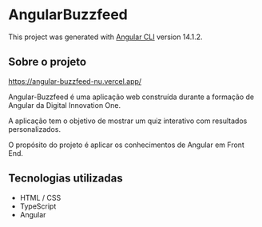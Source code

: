 # AngularBuzzfeed

This project was generated with [Angular CLI](https://github.com/angular/angular-cli) version 14.1.2.

<!-- ## Development server

Run `ng serve` for a dev server. Navigate to `http://localhost:4200/`. The application will automatically reload if you change any of the source files.

## Code scaffolding

Run `ng generate component component-name` to generate a new component. You can also use `ng generate directive|pipe|service|class|guard|interface|enum|module`.

## Build

Run `ng build` to build the project. The build artifacts will be stored in the `dist/` directory.

## Running unit tests

Run `ng test` to execute the unit tests via [Karma](https://karma-runner.github.io).

## Running end-to-end tests

Run `ng e2e` to execute the end-to-end tests via a platform of your choice. To use this command, you need to first add a package that implements end-to-end testing capabilities.

## Further help

To get more help on the Angular CLI use `ng help` or go check out the [Angular CLI Overview and Command Reference](https://angular.io/cli) page. -->


## Sobre o projeto
https://angular-buzzfeed-nu.vercel.app/

Angular-Buzzfeed é uma aplicação web construída durante a formação de Angular da Digital Innovation One.

A aplicação tem o objetivo de mostrar um quiz interativo com resultados personalizados.

O propósito do projeto é aplicar os conhecimentos de Angular em Front End.



## Tecnologias utilizadas
- HTML / CSS 
- TypeScript
- Angular
